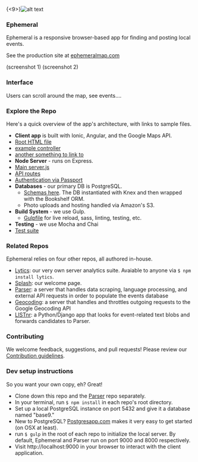 
{<9>}![alt text](https://codeship.com/projects/22f94cc0-6aad-0132-bb19-123b90e6e43d22f94cc0-6aad-0132-bb19-123b90e6e43d/status?branch=master)


### Ephemeral

Ephemeral is a responsive browser-based app for finding and posting local events.

See the production site at [ephemeralmap.com](www.ephemeralmap.com)

(screenshot 1)
(screenshot 2)

### Interface

Users can scroll around the map, see events....


### Explore the Repo

Here's a quick overview of the app's architecture, with links to sample files.

-  **Client app** is built with Ionic, Angular, and the Google Maps API.
  -  [Root HTML file](linky)
  -  [example controller](linky)
  -  [another something to link to](linky) 
-  **Node Server** - runs on Express.
  -  [Main server.js](https://github.com/base9/ephemeral/blob/master/server/index.js)
  -  [API routes](https://github.com/base9/ephemeral/tree/master/server/api) 
  -  [Authentication via Passport](https://github.com/base9/ephemeral/blob/master/server/config/passport.js)
- **Databases** - our primary DB is PostgreSQL.
  - [Schemas here](linky).  The DB instantiated with Knex and then wrapped with the Bookshelf ORM.  
  - Photo uploads and hosting handled via Amazon's S3.
- **Build System** - we use Gulp.
  - [Gulpfile](https://github.com/base9/ephemeral/blob/master/gulpfile.js) for live reload, sass, linting, testing, etc.
-  **Testing** - we use Mocha and Chai
  - [Test suite](https://github.com/base9/ephemeral/blob/master/test/serverSpec.js)


### Related Repos
Ephemeral relies on four other repos, all authored in-house.

-  [Lytics](https://github.com/base9/lytics): our very own server analytics suite.  Avaiable to anyone via `$ npm install lytics`.
-  [Splash](https://github.com/base9/splash): our welcome page.  
-  [Parser](https://github.com/base9/parser): a server that handles data scraping, language processing, and external API requests in order to populate the events database
-  [Geocoding](https://github.com/base9/geocoding): a server that handles and throttles outgoing requests to the Google Geocoding API
-  [LISTnr](https://github.com/base9/LISTnr): a Python/Django app that looks for event-related text blobs and forwards candidates to Parser.



### Contributing

We welcome feedback, suggestions, and pull requests!  Please review our [Contribution guidelines](https://github.com/base9/ephemeral/blob/master/CONTRIBUTING.md).


### Dev setup instructions
So you want your own copy, eh?  Great!

-  Clone down this repo and the [Parser](https://github.com/base9/parser) repo separately.
-  In your terminal, run `$ npm install` in each repo's root directory.
-  Set up a local PostgreSQL instance on port 5432 and give it a database named "base9."
  - New to PostgreSQL? [Postgresapp.com](http://postgresapp.com/) makes it very easy to get started (on OSX at least).
-  run `$ gulp` in the root of each repo to initialize the local server.  By default, Ephemeral and Parser run on port 9000 and 8000 respectively.
-  Visit http://localhost:9000 in your browser to interact with the client application.